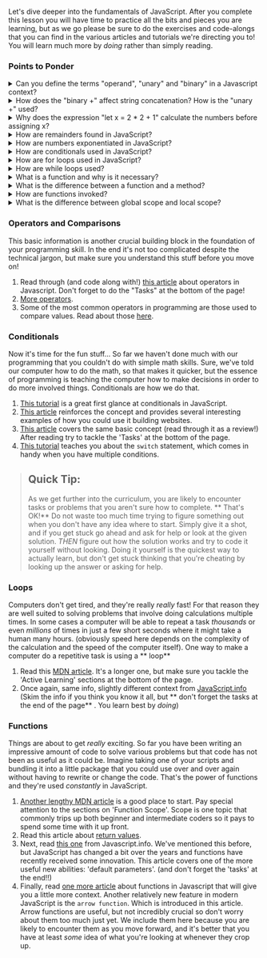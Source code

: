 Let's dive deeper into the fundamentals of JavaScript. After you complete this lesson you will have time to practice all the bits and pieces you are learning, but as we go please be sure to do the exercises and code-alongs that you can find in the various articles and tutorials we're directing you to!  You will learn much more by _doing_ rather than simply reading.

### Points to Ponder
<details>
  <summary>Can you define the terms "operand", "unary" and "binary" in a Javascript context?</summary>
​    
  * An operand is what operators are applied to. You can also call them arguments.
    * `5 + 2 // 5 and 2 are operands`
  * Unary operators have only one operand.
      ```
      let x = 1
      x = -x // unary "-" reverses the sign
      ```
  * Binary operators have two operands.
      ```
      let x = 4, y = 2
      (y - x) // 2, binary minus subtracts values
      ```

</details>

<details>
  <summary>How does the "binary +" affect string concatenation? How is the "unary +" used?</summary>

  * Binary + is used to concatenate strings. If one of the two operands is a string, then the other will be converted to a string too.
    * `1 + '2' // 12`
  * "Unary +" has the same effect as the Number() operator.     * `+true // 1`
    * `+false // 0`
      </details>

<details>
  <summary>Why does the expression "let x = 2 * 2 + 1" calculate the numbers before assigning x?</summary>

  * The assignment operator has a lower precedence than multiplication and addition. 
  </details>

<details>
  <summary>How are remainders found in JavaScript?</summary>

  * Use the `%` modulo operator.
    * `25 % 7 // 4`
    * `25 % 5 // 0`
      </details>

<details>
  <summary>How are numbers exponentiated in JavaScript?</summary>

  * Use the `** ` operator.
    * `3 **  2 // 9 (3*3)`
    * `3 **  3 // 27 (3*3*3)`
      </details>

<details>
  <summary>How are conditionals used in JavaScript?</summary>

  * Use if to specify a block of code to be executed, if a specified condition is true
  * Use else to specify a block of code to be executed, if the same condition is false
  * Use else if to specify a new condition to test, if the first condition is false
  * Use switch to specify many alternative blocks of code to be executed
      ```
      if (condition) {
      // block of code to run if condition is true
      } else {
      // block of code to run if condition is false
      }
      ```
      </details>

<details>
  <summary>How are for loops used in JavaScript?</summary>

  * A counter or initializer, which is initialized with a certain value — this is the starting point of the loop
  * An exit-condition, which is the criteria under which the loop stops — usually the counter reaching a certain value.
  * An iterator or final-expression, which generally increments the counter by a small amount on each successive loop, until it reaches the exit-condition. 
  * A set of curly braces in which a block of code is run.
      ```
      for (initializer; exit-condition; final-expression) {
      // code to run
      }
      ```

</details>

<details>
  <summary>How are while loops used?</summary>

  * The initializer is set before the loop
  * The loop runs _while_ the initializer hasn't reached the exit-condition
  * The final-expression runs at the end of the code block, and brings the initializer closer to the exit-condition.

      initializer
      while(exit-condition) {
      //code to run

      final-expression
      }

</details>

<details>
  <summary>What is a function and why is it necessary?</summary>

  * A function is a place to store a piece of code that does a single task inside a defined code block.
  * This code can then be called anywhere by typing out a single command -- rather than retyping the same code multiple times.
  </details>

<details>
  <summary>What is the difference between a function and a method?</summary>

  * They are theoretically the same thing, but built-in browser-functions that are stored inside objects are called methods.
  </details>

<details>
  <summary>How are functions invoked?</summary>

  * By _calling_ the function name somewhere in the code followed by parentheses.
  </details>



<details>
  <summary>What is the difference between global scope and local scope?</summary>

  * The top level scope outside of all your functions is the global scope. Values defined here are accessible throughout your code.
  * Values defined within a function have local scope. They can only be accessed by that specific function.
  </details>

### Operators and Comparisons

This basic information is another crucial building block in the foundation of your programming skill.  In the end it's not too complicated despite the technical jargon, but make sure you understand this stuff before you move on!

1. Read through \(and code along with!\) [this article](http://javascript.info/operators) about operators in Javascript.  Don't forget to do the "Tasks" at the bottom of the page!  
2. [More operators](http://javascript.info/logical-operators).  
3. Some of the most common operators in programming are those used to compare values.  Read about those [here](http://javascript.info/comparison).

### Conditionals

Now it's time for the fun stuff...  So far we haven't done much with our programming that you couldn't do with simple math skills.  Sure, we've told our computer how to do the math, so that makes it quicker, but the essence of programming is teaching the computer how to make decisions in order to do more involved things.  Conditionals are how we do that.

1. [This tutorial](https://www.w3schools.com/js/js_if_else.asp) is a great first glance at conditionals in JavaScript.
2. [This article](https://developer.mozilla.org/en-US/docs/Learn/JavaScript/Building_blocks/conditionals) reinforces the concept and provides several interesting examples of how you could use it building websites.  
3. [This article](http://javascript.info/ifelse) covers the same basic concept \(read through it as a review!\) After reading try to tackle the 'Tasks' at the bottom of the page.
4. [This tutorial](https://www.digitalocean.com/community/tutorials/how-to-use-the-switch-statement-in-javascript) teaches you about the `switch` statement, which comes in handy when you have multiple conditions.

> ## Quick Tip:
>
> As we get further into the curriculum, you are likely to encounter tasks or problems that you aren't sure how to complete.  ** That's OK!**   Do not waste too much time trying to figure something out when you don't have any idea where to start.  Simply give it a shot, and if you get stuck go ahead and ask for help or look at the given solution.  _THEN_ figure out how the solution works and try to code it yourself without looking.  Doing it yourself is the quickest way to actually learn, but don't get stuck thinking that you're cheating by looking up the answer or asking for help.

### Loops

Computers don't get tired, and they're really _really_ fast!  For that reason they are well suited to solving problems that involve doing calculations multiple times.  In some cases a computer will be able to repeat a task _thousands_ or even _millions_ of times in just a few short seconds where it might take a human many hours. \(obviously speed here depends on the complexity of the calculation and the speed of the computer itself\).  One way to make a computer do a repetitive task is using a ** loop** 

1. Read this [MDN article](https://developer.mozilla.org/en-US/docs/Learn/JavaScript/Building_blocks/Looping_code).  It's a longer one, but make sure you tackle the 'Active Learning' sections at the bottom of the page.  
2. Once again, same info, slightly different context from [JavaScript.info](http://javascript.info/while-for) \(Skim the info if you think you know it all, but ** don't forget the tasks at the end of the page** .  You learn best by _doing_\)

### Functions

Things are about to get _really_ exciting.  So far you have been writing an impressive amount of code to solve various problems but that code has not been as useful as it could be.  Imagine taking one of your scripts and bundling it into a little package that you could use over and over again without having to rewrite or change the code.  That's the power of functions and they're used _constantly_ in JavaScript.

1. [Another lengthy MDN article](https://developer.mozilla.org/en-US/docs/Learn/JavaScript/Building_blocks/Functions) is a good place to start.  Pay special attention to the sections on 'Function Scope'.  Scope is one topic that commonly trips up both beginner and intermediate coders so it pays to spend some time with it up front.  
2. Read this article about [return values](https://developer.mozilla.org/en-US/docs/Learn/JavaScript/Building_blocks/Return_values).  
3. Next, read [this one](http://javascript.info/function-basics) from Javascript.info.  We've mentioned this before, but JavaScript has changed a bit over the years and functions have recently received some innovation.  This article covers one of the more useful new abilities: 'default parameters'. \(and don't forget the 'tasks' at the end!!\)  
4. Finally, read [one more article](http://javascript.info/function-expressions-arrows) about functions in Javascript that will give you a little more context.  Another relatively new feature in modern JavaScript is the `arrow function`. Which is introduced in this article.  Arrow functions are useful, but not incredibly crucial so don't worry about them too much just yet.  We include them here because you are likely to encounter them as you move forward, and it's better that you have at least _some_ idea of what you're looking at whenever they crop up.



